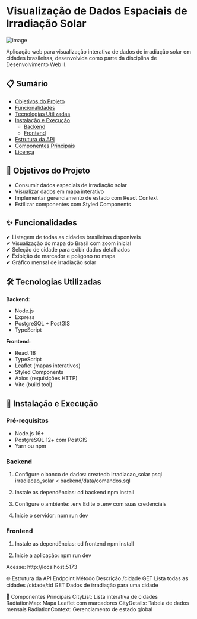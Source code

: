# Visualização de Dados Espaciais de Irradiação Solar

![image](https://github.com/user-attachments/assets/63018fe4-d479-403b-88b2-7e490c096686)

Aplicação web para visualização interativa de dados de irradiação solar em cidades brasileiras, desenvolvida como parte da disciplina de Desenvolvimento Web II.

## 📋 Sumário

- [Objetivos do Projeto](#-objetivos-do-projeto)
- [Funcionalidades](#-funcionalidades)
- [Tecnologias Utilizadas](#-tecnologias-utilizadas)
- [Instalação e Execução](#-instalação-e-execução)
  - [Backend](#backend)
  - [Frontend](#frontend)
- [Estrutura da API](#-estrutura-da-api)
- [Componentes Principais](#-componentes-principais)
- [Licença](#-licença)

## 🎯 Objetivos do Projeto

- Consumir dados espaciais de irradiação solar
- Visualizar dados em mapa interativo
- Implementar gerenciamento de estado com React Context
- Estilizar componentes com Styled Components

## ✨ Funcionalidades

✔ Listagem de todas as cidades brasileiras disponíveis  
✔ Visualização do mapa do Brasil com zoom inicial  
✔ Seleção de cidade para exibir dados detalhados  
✔ Exibição de marcador e polígono no mapa  
✔ Gráfico mensal de irradiação solar  

## 🛠 Tecnologias Utilizadas

**Backend:**
- Node.js
- Express
- PostgreSQL + PostGIS
- TypeScript

**Frontend:**
- React 18
- TypeScript
- Leaflet (mapas interativos)
- Styled Components
- Axios (requisições HTTP)
- Vite (build tool)

## 🚀 Instalação e Execução

### Pré-requisitos
- Node.js 16+
- PostgreSQL 12+ com PostGIS
- Yarn ou npm

### Backend

1. Configure o banco de dados:
createdb irradiacao_solar
psql irradiacao_solar < backend/data/comandos.sql


2. Instale as dependências:
cd backend
npm install

3. Configure o ambiente:
.env Edite o .env com suas credenciais

4. Inicie o servidor:
npm run dev

### Frontend

1. Instale as dependências:
cd frontend
npm install

2. Inicie a aplicação:
npm run dev

Acesse: http://localhost:5173

🌐 Estrutura da API
Endpoint	Método	Descrição
/cidade	GET	Lista todas as cidades
/cidade/:id	GET	Dados de irradiação para uma cidade

🧩 Componentes Principais
CityList: Lista interativa de cidades
RadiationMap: Mapa Leaflet com marcadores
CityDetails: Tabela de dados mensais
RadiationContext: Gerenciamento de estado global
